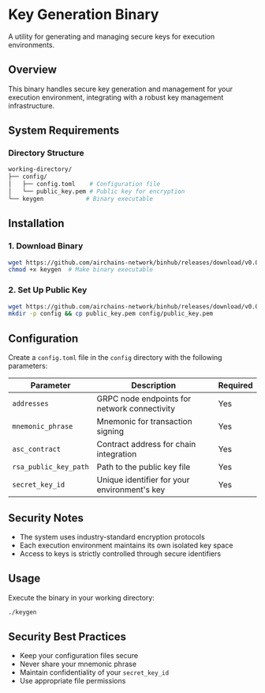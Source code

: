 # Key Generation Binary

A utility for generating and managing secure keys for execution environments.

## Overview

This binary handles secure key generation and management for your execution environment, integrating with a robust key management infrastructure.

## System Requirements

### Directory Structure

```bash
working-directory/
├── config/
│   ├── config.toml    # Configuration file
│   └── public_key.pem # Public key for encryption
└── keygen            # Binary executable
```

## Installation

### 1. Download Binary

```bash
wget https://github.com/airchains-network/binhub/releases/download/v0.0.0/keygen
chmod +x keygen  # Make binary executable
```

### 2. Set Up Public Key

```bash
wget https://github.com/airchains-network/binhub/releases/download/v0.0.0/public_key.pem
mkdir -p config && cp public_key.pem config/public_key.pem
```

## Configuration

Create a `config.toml` file in the `config` directory with the following parameters:

| Parameter             | Description                                  | Required |
| --------------------- | -------------------------------------------- | -------- |
| `addresses`           | GRPC node endpoints for network connectivity | Yes      |
| `mnemonic_phrase`     | Mnemonic for transaction signing             | Yes      |
| `asc_contract`        | Contract address for chain integration       | Yes      |
| `rsa_public_key_path` | Path to the public key file                  | Yes      |
| `secret_key_id`       | Unique identifier for your environment's key | Yes      |

## Security Notes

- The system uses industry-standard encryption protocols
- Each execution environment maintains its own isolated key space
- Access to keys is strictly controlled through secure identifiers

## Usage

Execute the binary in your working directory:

```bash
./keygen
```

## Security Best Practices

- Keep your configuration files secure
- Never share your mnemonic phrase
- Maintain confidentiality of your `secret_key_id`
- Use appropriate file permissions
